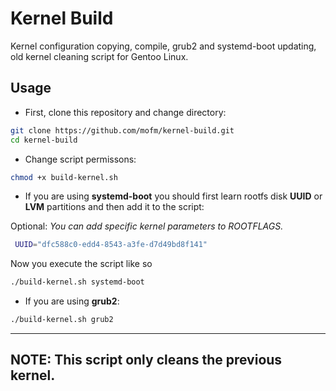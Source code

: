 # Kernel Build

Kernel configuration copying, compile, grub2 and systemd-boot updating, old kernel cleaning script for Gentoo Linux.

## Usage

* First, clone this repository and change directory:

```sh
git clone https://github.com/mofm/kernel-build.git
cd kernel-build
```

* Change script permissons:

```sh
chmod +x build-kernel.sh
```

* If you are using **systemd-boot** you should first learn rootfs disk **UUID** or **LVM** partitions and then add it to the script:

Optional: *You can add specific kernel parameters to ROOTFLAGS.*

```sh
 UUID="dfc588c0-edd4-8543-a3fe-d7d49bd8f141"
 ```

Now you execute the script like so

 ```sh
 ./build-kernel.sh systemd-boot
 ```

 * If you are using **grub2**:
 
 ```sh
 ./build-kernel.sh grub2
 ```

---
 **NOTE**: This script only cleans the previous kernel.
---
